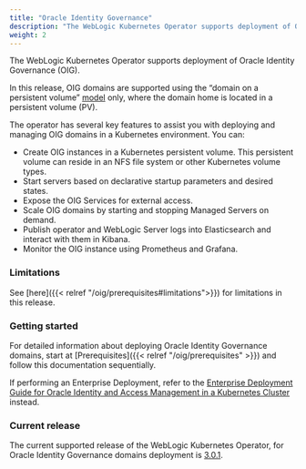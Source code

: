 ```yaml
---
title: "Oracle Identity Governance"
description: "The WebLogic Kubernetes Operator supports deployment of Oracle Identity Governance. Follow the instructions in this guide to set up Oracle Identity Governance domains on Kubernetes."
weight: 2
---
```


The WebLogic Kubernetes Operator supports deployment of Oracle Identity Governance (OIG).

In this release, OIG domains are supported using the “domain on a persistent volume”
[model](https://oracle.github.io/weblogic-kubernetes-operator/userguide/managing-domains/choosing-a-model/) only, where the domain home is located in a persistent volume (PV).

The operator has several key features to assist you with deploying and managing OIG domains in a Kubernetes
environment. You can:

* Create OIG instances in a Kubernetes persistent volume. This persistent volume can reside in an NFS file system or other Kubernetes volume types.
* Start servers based on declarative startup parameters and desired states.
* Expose the OIG Services for external access.
* Scale OIG domains by starting and stopping Managed Servers on demand.
* Publish operator and WebLogic Server logs into Elasticsearch and interact with them in Kibana.
* Monitor the OIG instance using Prometheus and Grafana.

### Limitations

See [here]({{< relref "/oig/prerequisites#limitations">}}) for limitations in this release.

### Getting started

For detailed information about deploying Oracle Identity Governance domains, start at [Prerequisites]({{< relref "/oig/prerequisites" >}}) and follow this documentation sequentially.

If performing an Enterprise Deployment, refer to the [Enterprise Deployment Guide for Oracle Identity and Access Management in a Kubernetes Cluster](https://docs.oracle.com/en/middleware/fusion-middleware/12.2.1.4/ikedg/index.html) instead.

### Current release

The current supported release of the WebLogic Kubernetes Operator, for Oracle Identity Governance domains deployment is [3.0.1](https://github.com/oracle/weblogic-kubernetes-operator/releases).

